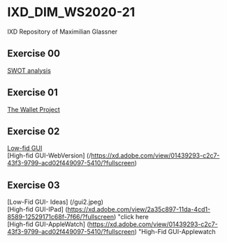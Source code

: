 # IXD_DIM_WS2020-21
IXD Repository of Maximilian Glassner

## Exercise 00 
[SWOT analysis](/swot.jpg) <br /> 

## Exercise 01
[The Wallet Project](/task01.pdf)

## Exercise 02
[Low-fid GUI](/gui.jpeg) <br />
[High-fid GUI-WebVersion] (/https://xd.adobe.com/view/01439293-c2c7-43f3-9799-acd02f449097-5410/?fullscreen) <br />

## Exercise 03
[Low-Fid GUI- Ideas] (/gui2.jpeg) <br />
[High-fid GUI-IPad] (https://xd.adobe.com/view/2a35c897-11da-4cd1-8589-12529171c68f-7f66/?fullscreen) "click here <br />
[High-fid GUI-AppleWatch] (https://xd.adobe.com/view/01439293-c2c7-43f3-9799-acd02f449097-5410/?fullscreen) "High-Fid GUI-Applewatch<br />

